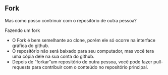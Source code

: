 ## Fork

Mas como posso contrinuir com o repositório de outra pessoa?

Fazendo um fork 

- O Fork é bem semelhante ao clone, porém ele só ocorre na interface gráfica do github.
- O repositório não será baixado para seu computador, mas você tera uma cópia dele na sua conta do github.
- Depois de “forkar”um repositório de outra pessoa, você pode fazer pull-requests para contribuir com o conteúdo no repositório principal.